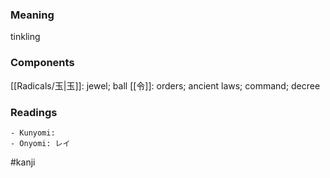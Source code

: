 ### Meaning

tinkling

### Components

[[Radicals/玉|玉]]: jewel; ball [[令]]: orders; ancient laws; command; decree

### Readings

```
- Kunyomi: 
- Onyomi: レイ
```

#kanji
